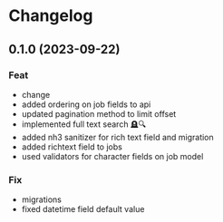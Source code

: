 # Changelog

## 0.1.0 (2023-09-22)

### Feat

- change
- added ordering on job fields to api
- updated pagination method to limit offset
- implemented full text search 🪦🔍
- added nh3 sanitizer for rich text field and migration
- added richtext field to jobs
- used validators for character fields on job model

### Fix

- migrations
- fixed datetime field default value
